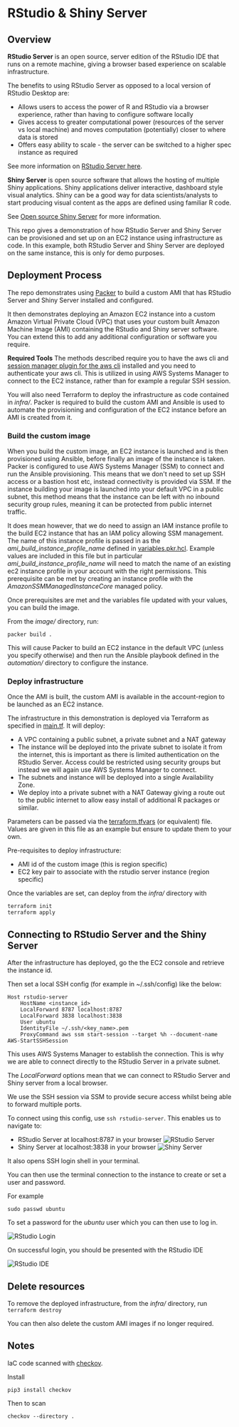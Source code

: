 # RStudio & Shiny Server

## Overview

**RStudio Server** is an open source, server edition of the RStudio IDE that runs on a remote machine, giving a browser based experience on scalable infrastructure. 

The benefits to using RStudio Server as opposed to a local version of RStudio Desktop are: 
* Allows users to access the power of R and RStudio via a browser experience, rather than having to configure software locally
* Gives access to greater computational power (resources of the server vs local machine) and moves computation (potentially) closer to where data is stored
* Offers easy ability to scale - the server can be switched to a higher spec instance as required 

See more information on [RStudio Server here](https://posit.co/products/open-source/rstudio-server/). 

**Shiny Server** is open source software that allows the hosting of multiple Shiny applications. Shiny applications deliver interactive, dashboard style visual analytics. Shiny can be a good way for data scientists/analysts to start producing visual content as the apps are defined using familiar R code. 

See [Open source Shiny Server](https://posit.co/products/open-source/shinyserver/) for more information. 

This repo gives a demonstration of how RStudio Server and Shiny Server can be provisioned and set up on an EC2 instance using infrastructure as code. In this example, both RStudio Server and Shiny Server are deployed on the same instance, this is only for demo purposes. 

## Deployment Process

The repo demonstrates using [Packer](https://www.packer.io/) to build a custom AMI that has RStudio Server and Shiny Server installed and configured. 

It then demonstrates deploying an Amazon EC2 instance into a custom Amazon Virtual Private Cloud (VPC) that uses your custom built Amazon Machine Image (AMI) containing the RStudio and Shiny server software. You can extend this to add any additional configuration or software you require. 

**Required Tools**
The methods described require you to have the aws cli and [session manager plugin for the aws cli](https://docs.aws.amazon.com/systems-manager/latest/userguide/session-manager-working-with-install-plugin.html) installed and you need to authenticate your aws cli. This is utilized in using AWS Systems Manager to connect to the EC2 instance, rather than for example a regular SSH session. 

You will also need Terraform to deploy the infrastructure as code contained in *infra/*. Packer is required to build the custom AMI and Ansible is used to automate the provisioning and configuration of the EC2 instance before an AMI is created from it. 

### Build the custom image 

When you build the custom image, an EC2 instance is launched and is then provisioned using Ansible, before finally an image of the instance is taken. Packer is configured to use AWS Systems Manager (SSM) to connect and run the Ansible provisioning. This means that we don't need to set up SSH access or a bastion host etc, instead connectivity is provided via SSM. If the instance building your image is launched into your default VPC in a public subnet, this method means that the instance can be left with no inbound security group rules, meaning it can be protected from public internet traffic. 

It does mean however, that we do need to assign an IAM instance profile to the build EC2 instance that has an IAM policy allowing SSM management. The name of this instance profile is passed in as the *ami_build_instance_profile_name* defined in [variables.pkr.hcl](./image/variables.pkr.hcl). Example values are included in this file but in particular *ami_build_instance_profile_name* will need to match the name of an existing ec2 instance profile in your account with the right permissions. This prerequisite can be met by creating an instance profile with the *AmazonSSMManagedInstanceCore* managed policy. 

Once prerequisites are met and the variables file updated with your values, you can build the image. 

From the *image/* directory, run: 
```
packer build .
```

This will cause Packer to build an EC2 instance in the default VPC (unless you specify otherwise) and then run the Ansible playbook defined in the *automation/* directory to configure the instance. 

### Deploy infrastructure 

Once the AMI is built, the custom AMI is available in the account-region to be launched as an EC2 instance. 

The infrastructure in this demonstration is deployed via Terraform as specified in [main.tf](./infra/main.tf). It will deploy: 

* A VPC containing a public subnet, a private subnet and a NAT gateway
* The instance will be deployed into the private subnet to isolate it from the internet, this is important as there is limited authentication on the RStudio Server. Access could be restricted using security groups but instead we will again use AWS Systems Manager to connect. 
* The subnets and instance will be deployed into a single Availability Zone.
* We deploy into a private subnet with a NAT Gateway giving a route out to the public internet to allow easy install of additional R packages or similar. 

Parameters can be passed via the [terraform.tfvars](./infra/terraform.tfvars) (or equivalent) file. Values are given in this file as an example but ensure to update them to your own. 

Pre-requisites to deploy infrastructure: 
* AMI id of the custom image (this is region specific)
* EC2 key pair to associate with the rstudio server instance (region specific)

Once the variables are set, can deploy from the *infra/* directory with 
```
terraform init
terraform apply
```


## Connecting to RStudio Server and the Shiny Server

After the infrastructure has deployed, go the the EC2 console and retrieve the instance id. 

Then set a local SSH config (for example in ~/.ssh/config) like the below:
```
Host rstudio-server
	HostName <instance_id> 
	LocalForward 8787 localhost:8787
	LocalForward 3838 localhost:3838
	User ubuntu
	IdentityFile ~/.ssh/<key_name>.pem
	ProxyCommand aws ssm start-session --target %h --document-name AWS-StartSSHSession
```

This uses AWS Systems Manager to establish the connection. This is why we are able to connect directly to the RStudio Server in a private subnet. 

The *LocalForward* options mean that we can connect to RStudio Server and Shiny server from a local browser. 

We use the SSH session via SSM to provide secure access whilst being able to forward multiple ports. 

To connect using this config, use ```ssh rstudio-server```. This enables us to navigate to: 
* RStudio Server at localhost:8787 in your browser ![RStudio Server](./docs/rstudio_server.png)
* Shiny Server at localhost:3838 in your browser ![Shiny Server](./docs/welcome_shiny_server.png)

It also opens SSH login shell in your terminal.  

You can then use the terminal connection to the instance to create or set a user and password. 

For example
```
sudo passwd ubuntu
```

To set a password for the *ubuntu* user which you can then use to log in. 

![RStudio Login](./docs/rstudio_login.png)

On successful login, you should be presented with the RStudio IDE

![RStudio IDE](./docs/rstudio_ide.png)


## Delete resources

To remove the deployed infrastructure, from the *infra/* directory, run ```terraform destroy```

You can then also delete the custom AMI images if no longer required. 


## Notes

IaC code scanned with [checkov](https://github.com/bridgecrewio/checkov). 

Install
```
pip3 install checkov
```

Then to scan
```
checkov --directory .
```